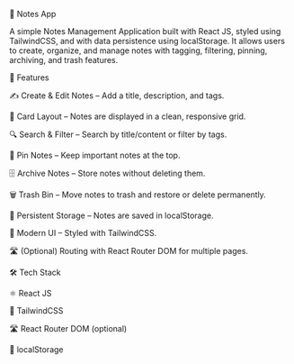 
📒 Notes App

A simple Notes Management Application built with React JS, styled using TailwindCSS, and with data persistence using localStorage.
It allows users to create, organize, and manage notes with tagging, filtering, pinning, archiving, and trash features.

🚀 Features

✍️ Create & Edit Notes – Add a title, description, and tags.

📑 Card Layout – Notes are displayed in a clean, responsive grid.

🔍 Search & Filter – Search by title/content or filter by tags.

📌 Pin Notes – Keep important notes at the top.

🗄️ Archive Notes – Store notes without deleting them.

🗑️ Trash Bin – Move notes to trash and restore or delete permanently.

💾 Persistent Storage – Notes are saved in localStorage.

🎨 Modern UI – Styled with TailwindCSS.

🛣️ (Optional) Routing with React Router DOM for multiple pages.

🛠️ Tech Stack

⚛️ React JS

🎨 TailwindCSS

🛣️ React Router DOM (optional)

💾 localStorage



